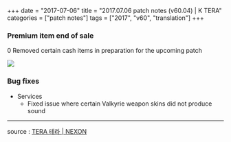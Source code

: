 +++
date = "2017-07-06"
title = "2017.07.06 patch notes (v60.04) | K TERA"
categories = ["patch notes"]
tags = ["2017", "v60", "translation"]
+++

### Premium item end of sale
0 Removed certain cash items in preparation for the upcoming patch

![](https://seraphinush-gaming.github.io/mysterium/images/patch-notes/2017-07-06-1.png)

### Bug fixes
- Services
  - Fixed issue where certain Valkyrie weapon skins did not produce sound

----

source : [TERA 테라 | NEXON](http://tera.nexon.com/news/update/view.aspx?n4articlesn=285)
